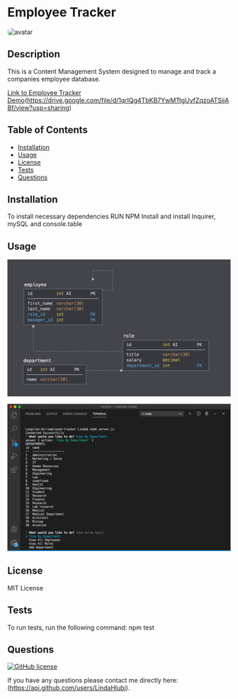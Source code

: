 # Employee Tracker

<img src="https://avatars.githubusercontent.com/u/73988543?v=4" alt="avatar" style="border-radius: 36px" width="60" />

## Description
This is a Content Management System designed to manage and track a companies employee database.

[Link to Employee Tracker Demo](https://www.google.com)(https://drive.google.com/file/d/1qrIQg4TbKB7YwMTtgUyfZqzoATSijABf/view?usp=sharing)

## Table of Contents 
* [Installation](#installation)
* [Usage](#usage)
* [License](#license)
* [Tests](#tests)
* [Questions](#questions)

## Installation
To install necessary dependencies RUN NPM Install and install Inquirer, mySQL and  console.table

## Usage
![Database Schema](Assets/schema.png)

![Employee Tracker](Assets/screenshot.png)

## License
MIT License

## Tests
To run tests, run the following command:
npm test

## Questions
[![GitHub license](https://img.shields.io/badge/GitHubUser-LindaHlubi-orange)](https://api.github.com/users/LindaHlubi)

If you have any questions please contact me directly here: (https://api.github.com/users/LindaHlubi).